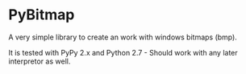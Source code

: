 PyBitmap
========

A very simple library to create an work with windows bitmaps (bmp). 

It is tested with PyPy 2.x and Python 2.7 - Should work with any later interpretor as well.
